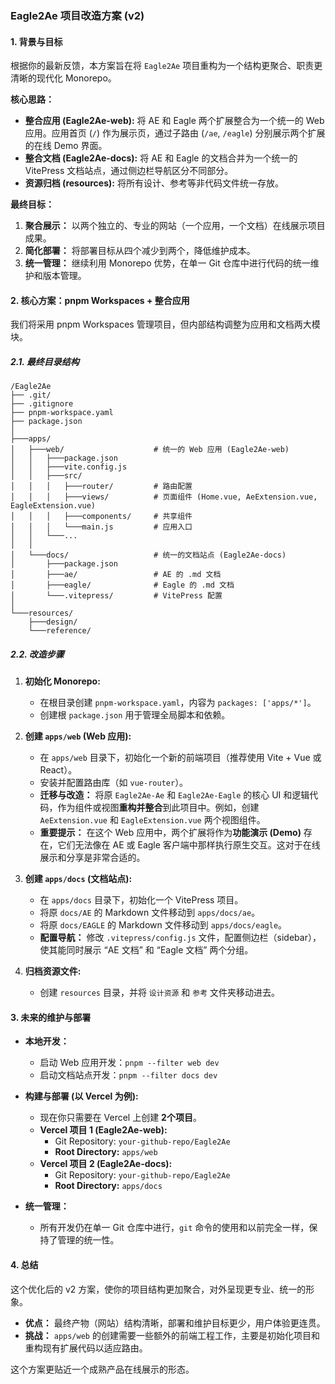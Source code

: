 ### **Eagle2Ae 项目改造方案 (v2)**

#### **1. 背景与目标**

根据你的最新反馈，本方案旨在将 `Eagle2Ae` 项目重构为一个结构更聚合、职责更清晰的现代化 Monorepo。

**核心思路：**
*   **整合应用 (Eagle2Ae-web):** 将 AE 和 Eagle 两个扩展整合为一个统一的 Web 应用。应用首页 (`/`) 作为展示页，通过子路由 (`/ae`, `/eagle`) 分别展示两个扩展的在线 Demo 界面。
*   **整合文档 (Eagle2Ae-docs):** 将 AE 和 Eagle 的文档合并为一个统一的 VitePress 文档站点，通过侧边栏导航区分不同部分。
*   **资源归档 (resources):** 将所有设计、参考等非代码文件统一存放。

**最终目标：**
1.  **聚合展示：** 以两个独立的、专业的网站（一个应用，一个文档）在线展示项目成果。
2.  **简化部署：** 将部署目标从四个减少到两个，降低维护成本。
3.  **统一管理：** 继续利用 Monorepo 优势，在单一 Git 仓库中进行代码的统一维护和版本管理。

#### **2. 核心方案：pnpm Workspaces + 整合应用**

我们将采用 pnpm Workspaces 管理项目，但内部结构调整为应用和文档两大模块。

##### **2.1. 最终目录结构**

```
/Eagle2Ae
├── .git/
├── .gitignore
├── pnpm-workspace.yaml
├── package.json
│
├───apps/
│   ├───web/                    # 统一的 Web 应用 (Eagle2Ae-web)
│   │   ├───package.json
│   │   ├───vite.config.js
│   │   ├───src/
│   │   │   ├───router/         # 路由配置
│   │   │   ├───views/          # 页面组件 (Home.vue, AeExtension.vue, EagleExtension.vue)
│   │   │   ├───components/     # 共享组件
│   │   │   └───main.js         # 应用入口
│   │   └───... 
│   │
│   └───docs/                   # 统一的文档站点 (Eagle2Ae-docs)
│       ├───package.json
│       ├───ae/                 # AE 的 .md 文档
│       ├───eagle/              # Eagle 的 .md 文档
│       └───.vitepress/         # VitePress 配置
│
└───resources/
    ├───design/
    └───reference/
```

##### **2.2. 改造步骤**

1.  **初始化 Monorepo:**
    *   在根目录创建 `pnpm-workspace.yaml`，内容为 `packages: ['apps/*']`。
    *   创建根 `package.json` 用于管理全局脚本和依赖。

2.  **创建 `apps/web` (Web 应用):**
    *   在 `apps/web` 目录下，初始化一个新的前端项目（推荐使用 Vite + Vue 或 React）。
    *   安装并配置路由库（如 `vue-router`）。
    *   **迁移与改造：** 将原 `Eagle2Ae-Ae` 和 `Eagle2Ae-Eagle` 的核心 UI 和逻辑代码，作为组件或视图**重构并整合**到此项目中。例如，创建 `AeExtension.vue` 和 `EagleExtension.vue` 两个视图组件。
    *   **重要提示：** 在这个 Web 应用中，两个扩展将作为**功能演示 (Demo)** 存在，它们无法像在 AE 或 Eagle 客户端中那样执行原生交互。这对于在线展示和分享是非常合适的。

3.  **创建 `apps/docs` (文档站点):**
    *   在 `apps/docs` 目录下，初始化一个 VitePress 项目。
    *   将原 `docs/AE` 的 Markdown 文件移动到 `apps/docs/ae`。
    *   将原 `docs/EAGLE` 的 Markdown 文件移动到 `apps/docs/eagle`。
    *   **配置导航：** 修改 `.vitepress/config.js` 文件，配置侧边栏（sidebar），使其能同时展示 “AE 文档” 和 “Eagle 文档” 两个分组。

4.  **归档资源文件:**
    *   创建 `resources` 目录，并将 `设计资源` 和 `参考` 文件夹移动进去。

#### **3. 未来的维护与部署**

*   **本地开发：**
    *   启动 Web 应用开发：`pnpm --filter web dev`
    *   启动文档站点开发：`pnpm --filter docs dev`

*   **构建与部署 (以 Vercel 为例):**
    *   现在你只需要在 Vercel 上创建 **2个项目**。
    *   **Vercel 项目 1 (Eagle2Ae-web):**
        *   Git Repository: `your-github-repo/Eagle2Ae`
        *   **Root Directory:** `apps/web`
    *   **Vercel 项目 2 (Eagle2Ae-docs):**
        *   Git Repository: `your-github-repo/Eagle2Ae`
        *   **Root Directory:** `apps/docs`

*   **统一管理：**
    *   所有开发仍在单一 Git 仓库中进行，`git` 命令的使用和以前完全一样，保持了管理的统一性。

#### **4. 总结**

这个优化后的 v2 方案，使你的项目结构更加聚合，对外呈现更专业、统一的形象。

*   **优点：** 最终产物（网站）结构清晰，部署和维护目标更少，用户体验更连贯。
*   **挑战：** `apps/web` 的创建需要一些额外的前端工程工作，主要是初始化项目和重构现有扩展代码以适应路由。

这个方案更贴近一个成熟产品在线展示的形态。
